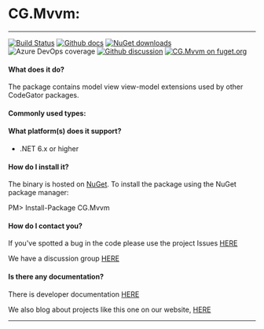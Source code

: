 # CG.Mvvm: 

---
[![Build Status](https://dev.azure.com/codegator/CG.Mvvm/_apis/build/status/CodeGator.CG.Mvvm?branchName=main)](https://dev.azure.com/codegator/CG.Mvvm/_build/latest?definitionId=40&branchName=main)
[![Github docs](https://img.shields.io/static/v1?label=Documentation&message=online&color=blue)](https://codegator.github.io/CG.Mvvm/index.html)
[![NuGet downloads](https://img.shields.io/nuget/dt/CG.Mvvm.svg?style=flat)](https://nuget.org/packages/CG.Mvvm)
![Azure DevOps coverage](https://img.shields.io/azure-devops/coverage/codegator/CG.Mvvm/40)
[![Github discussion](https://img.shields.io/badge/Discussion-online-blue)](https://github.com/CodeGator/CG.Mvvm/discussions)
[![CG.Mvvm on fuget.org](https://www.fuget.org/packages/CG.Mvvm/badge.svg)](https://www.fuget.org/packages/CG.Mvvm)

#### What does it do?
The package contains model view view-model extensions used by other CodeGator packages.

#### Commonly used types:

#### What platform(s) does it support?
* .NET 6.x or higher

#### How do I install it?
The binary is hosted on [NuGet](https://www.nuget.org/packages/CG.Mvvm). To install the package using the NuGet package manager:

PM> Install-Package CG.Mvvm

#### How do I contact you?
If you've spotted a bug in the code please use the project Issues [HERE](https://github.com/CodeGator/CG.Mvvm/issues)

We have a discussion group [HERE](https://github.com/CodeGator/CG.Mvvm/discussions)

#### Is there any documentation?
There is developer documentation [HERE](https://codegator.github.io/CG.Mvvm/)

We also blog about projects like this one on our website, [HERE](http://www.codegator.com)

---


